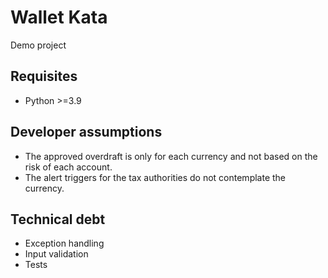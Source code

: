 # Wallet Kata

Demo project

## Requisites

- Python >=3.9

## Developer assumptions

- The approved overdraft is only for each currency and not based on the risk of each account.
- The alert triggers for the tax authorities do not contemplate the currency.

## Technical debt

- Exception handling
- Input validation
- Tests